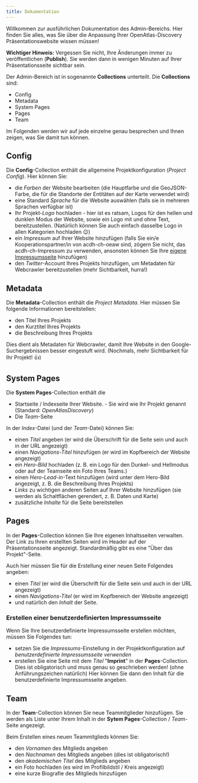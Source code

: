 ```yaml
---
title: Dokumentation
---
```


Willkommen zur ausführlichen Dokumentation des Admin-Bereichs. Hier finden Sie alles, was Sie über
die Anpassung Ihrer OpenAtlas-Discovery Präsentationswebsite wissen müssen!

**Wichtiger Hinweis:** Vergessen Sie nicht, Ihre Änderungen immer zu veröffentlichen (**Publish**).
Sie werden dann in wenigen Minuten auf Ihrer Präsentationsseite sichtbar sein.

Der Admin-Bereich ist in sogenannte **Collections** unterteilt. Die **Collections** sind:

- Config
- Metadata
- System Pages
- Pages
- Team

Im Folgenden werden wir auf jede einzelne genau besprechen und Ihnen zeigen, was Sie damit tun
können.

## Config

Die **Config**-Collection enthält die allgemeine Projektkonfiguration (_Project Config_). Hier
können Sie:

- die _Farben_ der Website bearbeiten (die Hauptfarbe und die GeoJSON-Farbe, die für die Standorte
  der Entitäten auf der Karte verwendet wird)
- eine Standard _Sprache_ für die Website auswählen (falls sie in mehreren Sprachen verfügbar ist)
- Ihr Projekt-_Logo_ hochladen - hier ist es ratsam, Logos für den hellen und dunklen Modus der
  Website, sowie ein Logo mit und ohne Text, bereitzustellen. (Natürlich können Sie auch einfach
  dasselbe Logo in allen Kategorien hochladen 😉)
- ein _Impressum_ auf Ihrer Website hinzufügen (falls Sie ein/e Kooperationspartner/in von
  acdh-ch-oeaw sind, zögern Sie nicht, das acdh-ch-Impressum zu verwenden, ansonsten können Sie Ihre
  [eigene Impressumsseite](#erstellen-einer-benutzerdefinierten-impressumsseite) hinzufügen)
- den _Twitter_-Account Ihres Projekts hinzufügen, um Metadaten für Webcrawler bereitzustellen (mehr
  Sichtbarkeit, hurra!)

## Metadata

Die **Metadata**-Collection enthält die _Project Metadata_. Hier müssen Sie folgende Informationen
bereitstellen:

- den Titel Ihres Projekts
- den Kurztitel Ihres Projekts
- die Beschreibung Ihres Projekts

Dies dient als Metadaten für Webcrawler, damit Ihre Website in den Google-Suchergebnissen besser
eingestuft wird. (Nochmals, mehr Sichtbarkeit für Ihr Projekt! 👍)

## System Pages

Die **System Pages**-Collection enthält die

- Startseite / Indexseite Ihrer Website. - Sie wird wie Ihr Projekt genannt (Standard:
  _OpenAtlasDiscovery_)
- Die _Team_-Seite

In der _Index_-Datei (und der _Team_-Datei) können Sie:

- einen _Titel_ angeben (er wird die Überschrift für die Seite sein und auch in der URL angezeigt)
- einen _Navigations-Titel_ hinzufügen (er wird im Kopfbereich der Website angezeigt)
- ein _Hero-Bild_ hochladen (z. B. ein Logo für den Dunkel- und Hellmodus oder auf der Teamseite ein
  Foto Ihres Teams.)
- einen _Hero-Lead-in_-Text hinzufügen (wird unter dem Hero-Bild angezeigt, z. B. die Beschreibung
  Ihres Projekts)
- _Links_ zu wichtigen anderen Seiten auf Ihrer Website hinzufügen (sie werden als Schaltflächen
  gerendert, z. B. Daten und Karte)
- zusätzliche _Inhalte_ für die Seite bereitstellen

## Pages

In der **Pages**-Collection können Sie Ihre eigenen Inhaltsseiten verwalten. Der Link zu Ihren
erstellten Seiten wird im Header auf der Präsentationsseite angezeigt. Standardmäßig gibt es eine
"Über das Projekt"-Seite.

Auch hier müssen Sie für die Erstellung einer neuen Seite Folgendes angeben:

- einen _Titel_ (er wird die Überschrift für die Seite sein und auch in der URL angezeigt)
- einen _Navigations-Titel_ (er wird im Kopfbereich der Website angezeigt)
- und natürlich den _Inhalt_ der Seite.

### Erstellen einer benutzerdefinierten Impressumsseite

Wenn Sie Ihre benutzerdefinierte Impressumsseite erstellen möchten, müssen Sie Folgendes tun:

- setzen Sie die _Impressums_-Einstellung in der Projektkonfiguration auf _benutzerdefinierte
  Impressumsseite verwenden_
- erstellen Sie eine Seite mit dem _Titel_ "**Imprint**" in der **Pages**-Collection. Dies ist
  obligatorisch und muss genau so geschrieben werden! (ohne Anführungszeichen natürlich) Hier können
  Sie dann den Inhalt für die benutzerdefinierte Impressumsseite angeben.

## Team

In der **Team**-Collection können Sie neue Teammitglieder hinzufügen. Sie werden als Liste unter
Ihrem Inhalt in der **Sytem Pages**-Collection / _Team_-Seite angezeigt.

Beim Erstellen eines neuen Teammitglieds können Sie:

- den _Vornamen_ des Mitglieds angeben
- den _Nachnamen_ des Mitglieds angeben (dies ist obligatorisch!)
- den _akademischen Titel_ des Mitglieds angeben
- ein Foto hochladen (es wird im Profilbildstil / Kreis angezeigt)
- eine kurze Biografie des Mitglieds hinzufügen
